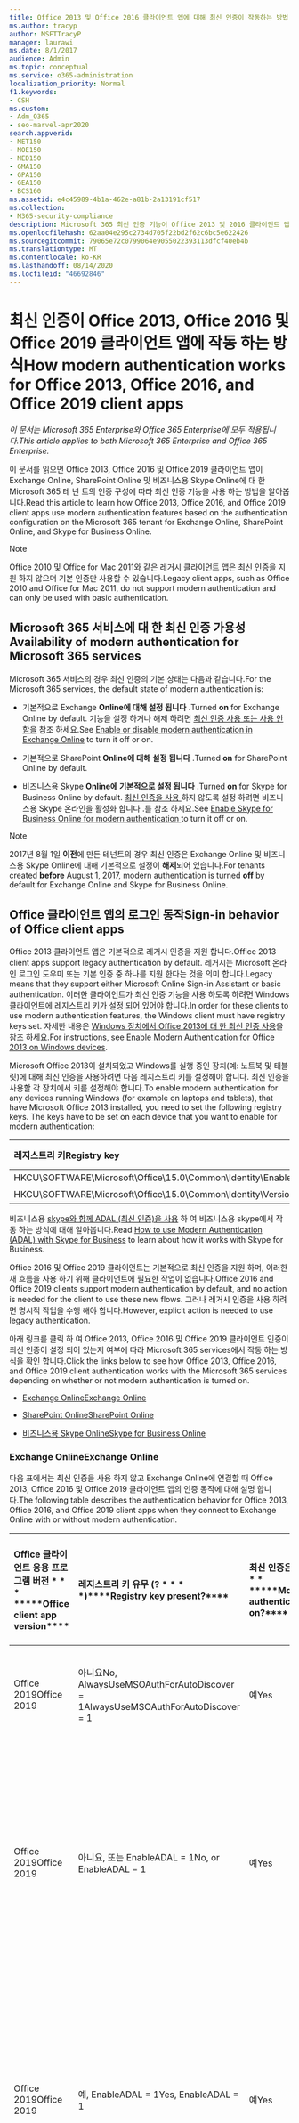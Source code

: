 ```yaml
---
title: Office 2013 및 Office 2016 클라이언트 앱에 대해 최신 인증이 작동하는 방법
ms.author: tracyp
author: MSFTTracyP
manager: laurawi
ms.date: 8/1/2017
audience: Admin
ms.topic: conceptual
ms.service: o365-administration
localization_priority: Normal
f1.keywords:
- CSH
ms.custom:
- Adm_O365
- seo-marvel-apr2020
search.appverid:
- MET150
- MOE150
- MED150
- GMA150
- GPA150
- GEA150
- BCS160
ms.assetid: e4c45989-4b1a-462e-a81b-2a13191cf517
ms.collection:
- M365-security-compliance
description: Microsoft 365 최신 인증 기능이 Office 2013 및 2016 클라이언트 앱에 대해 다르게 작동 하는 방식을 알아봅니다.
ms.openlocfilehash: 62aa04e295c2734d705f22bd2f62c6bc5e622426
ms.sourcegitcommit: 79065e72c0799064e9055022393113dfcf40eb4b
ms.translationtype: MT
ms.contentlocale: ko-KR
ms.lasthandoff: 08/14/2020
ms.locfileid: "46692846"
---
```

# <a name="how-modern-authentication-works-for-office-2013-office-2016-and-office-2019-client-apps"></a><span data-ttu-id="fadfd-103">최신 인증이 Office 2013, Office 2016 및 Office 2019 클라이언트 앱에 작동 하는 방식</span><span class="sxs-lookup"><span data-stu-id="fadfd-103">How modern authentication works for Office 2013, Office 2016, and Office 2019 client apps</span></span>

<span data-ttu-id="fadfd-104">*이 문서는 Microsoft 365 Enterprise와 Office 365 Enterprise에 모두 적용됩니다.*</span><span class="sxs-lookup"><span data-stu-id="fadfd-104">*This article applies to both Microsoft 365 Enterprise and Office 365 Enterprise.*</span></span>

<span data-ttu-id="fadfd-105">이 문서를 읽으면 Office 2013, Office 2016 및 Office 2019 클라이언트 앱이 Exchange Online, SharePoint Online 및 비즈니스용 Skype Online에 대 한 Microsoft 365 테 넌 트의 인증 구성에 따라 최신 인증 기능을 사용 하는 방법을 알아봅니다.</span><span class="sxs-lookup"><span data-stu-id="fadfd-105">Read this article to learn how Office 2013, Office 2016, and Office 2019 client apps use modern authentication features based on the authentication configuration on the Microsoft 365 tenant for Exchange Online, SharePoint Online, and Skype for Business Online.</span></span>

> [!NOTE]
> <span data-ttu-id="fadfd-106">Office 2010 및 Office for Mac 2011와 같은 레거시 클라이언트 앱은 최신 인증을 지원 하지 않으며 기본 인증만 사용할 수 있습니다.</span><span class="sxs-lookup"><span data-stu-id="fadfd-106">Legacy client apps, such as Office 2010 and Office for Mac 2011, do not support modern authentication and can only be used with basic authentication.</span></span>

## <a name="availability-of-modern-authentication-for-microsoft-365-services"></a><span data-ttu-id="fadfd-107">Microsoft 365 서비스에 대 한 최신 인증 가용성</span><span class="sxs-lookup"><span data-stu-id="fadfd-107">Availability of modern authentication for Microsoft 365 services</span></span>

<span data-ttu-id="fadfd-108">Microsoft 365 서비스의 경우 최신 인증의 기본 상태는 다음과 같습니다.</span><span class="sxs-lookup"><span data-stu-id="fadfd-108">For the Microsoft 365 services, the default state of modern authentication is:</span></span>
  
- <span data-ttu-id="fadfd-109">기본적으로 Exchange **Online에 대해 설정 됩니다** .</span><span class="sxs-lookup"><span data-stu-id="fadfd-109">Turned **on** for Exchange Online by default.</span></span> <span data-ttu-id="fadfd-110">기능을 설정 하거나 해제 하려면 [최신 인증 사용 또는 사용 안 함을](https://support.office.com/article/58018196-f918-49cd-8238-56f57f38d662) 참조 하세요.</span><span class="sxs-lookup"><span data-stu-id="fadfd-110">See [Enable or disable modern authentication in Exchange Online](https://support.office.com/article/58018196-f918-49cd-8238-56f57f38d662) to turn it off or on.</span></span> 
    
- <span data-ttu-id="fadfd-111">기본적으로 SharePoint **Online에 대해 설정 됩니다** .</span><span class="sxs-lookup"><span data-stu-id="fadfd-111">Turned **on** for SharePoint Online by default.</span></span> 
    
- <span data-ttu-id="fadfd-112">비즈니스용 Skype **Online에 기본적으로 설정 됩니다** .</span><span class="sxs-lookup"><span data-stu-id="fadfd-112">Turned **on** for Skype for Business Online by default.</span></span> <span data-ttu-id="fadfd-113">[최신 인증을 사용 ](https://social.technet.microsoft.com/wiki/contents/articles/34339.skype-for-business-online-enable-your-tenant-for-modern-authentication.aspx)하지 않도록 설정 하려면 비즈니스용 Skype 온라인을 활성화 합니다 .를 참조 하세요.</span><span class="sxs-lookup"><span data-stu-id="fadfd-113">See [Enable Skype for Business Online for modern authentication ](https://social.technet.microsoft.com/wiki/contents/articles/34339.skype-for-business-online-enable-your-tenant-for-modern-authentication.aspx)to turn it off or on.</span></span>

> [!NOTE]
> <span data-ttu-id="fadfd-114">2017년 8월 1일 **이전**에 만든 테넌트의 경우 최신 인증은 Exchange Online 및 비즈니스용 Skype Online에 대해 기본적으로 설정이 **해제**되어 있습니다.</span><span class="sxs-lookup"><span data-stu-id="fadfd-114">For tenants created **before** August 1, 2017, modern authentication is turned **off** by default for Exchange Online and Skype for Business Online.</span></span>
    
## <a name="sign-in-behavior-of-office-client-apps"></a><span data-ttu-id="fadfd-115">Office 클라이언트 앱의 로그인 동작</span><span class="sxs-lookup"><span data-stu-id="fadfd-115">Sign-in behavior of Office client apps</span></span>

<span data-ttu-id="fadfd-116">Office 2013 클라이언트 앱은 기본적으로 레거시 인증을 지원 합니다.</span><span class="sxs-lookup"><span data-stu-id="fadfd-116">Office 2013 client apps support legacy authentication by default.</span></span> <span data-ttu-id="fadfd-117">레거시는 Microsoft 온라인 로그인 도우미 또는 기본 인증 중 하나를 지원 한다는 것을 의미 합니다.</span><span class="sxs-lookup"><span data-stu-id="fadfd-117">Legacy means that they support either Microsoft Online Sign-in Assistant or basic authentication.</span></span> <span data-ttu-id="fadfd-118">이러한 클라이언트가 최신 인증 기능을 사용 하도록 하려면 Windows 클라이언트에 레지스트리 키가 설정 되어 있어야 합니다.</span><span class="sxs-lookup"><span data-stu-id="fadfd-118">In order for these clients to use modern authentication features, the Windows client must have registry keys set.</span></span> <span data-ttu-id="fadfd-119">자세한 내용은 [Windows 장치에서 Office 2013에 대 한 최신 인증 사용](https://support.office.com/article/7dc1c01a-090f-4971-9677-f1b192d6c910)을 참조 하세요.</span><span class="sxs-lookup"><span data-stu-id="fadfd-119">For instructions, see [Enable Modern Authentication for Office 2013 on Windows devices](https://support.office.com/article/7dc1c01a-090f-4971-9677-f1b192d6c910).</span></span>

<span data-ttu-id="fadfd-p104">Microsoft Office 2013이 설치되었고 Windows를 실행 중인 장치(예: 노트북 및 태블릿)에 대해 최신 인증을 사용하려면 다음 레지스트리 키를 설정해야 합니다. 최신 인증을 사용할 각 장치에서 키를 설정해야 합니다.</span><span class="sxs-lookup"><span data-stu-id="fadfd-p104">To enable modern authentication for any devices running Windows (for example on laptops and tablets), that have Microsoft Office 2013 installed, you need to set the following registry keys. The keys have to be set on each device that you want to enable for modern authentication:</span></span>
  
|<span data-ttu-id="fadfd-122">**레지스트리 키**</span><span class="sxs-lookup"><span data-stu-id="fadfd-122">**Registry key**</span></span>|<span data-ttu-id="fadfd-123">**유형**</span><span class="sxs-lookup"><span data-stu-id="fadfd-123">**Type**</span></span>|<span data-ttu-id="fadfd-124">**값**</span><span class="sxs-lookup"><span data-stu-id="fadfd-124">**Value**</span></span> |
|:-------|:------:|--------:|
|<span data-ttu-id="fadfd-125">HKCU\SOFTWARE\Microsoft\Office\15.0\Common\Identity\EnableADAL</span><span class="sxs-lookup"><span data-stu-id="fadfd-125">HKCU\SOFTWARE\Microsoft\Office\15.0\Common\Identity\EnableADAL</span></span>  |<span data-ttu-id="fadfd-126">REG_DWORD</span><span class="sxs-lookup"><span data-stu-id="fadfd-126">REG_DWORD</span></span>  |<span data-ttu-id="fadfd-127">개</span><span class="sxs-lookup"><span data-stu-id="fadfd-127">1</span></span>  |
|<span data-ttu-id="fadfd-128">HKCU\SOFTWARE\Microsoft\Office\15.0\Common\Identity\Version</span><span class="sxs-lookup"><span data-stu-id="fadfd-128">HKCU\SOFTWARE\Microsoft\Office\15.0\Common\Identity\Version</span></span> |<span data-ttu-id="fadfd-129">REG_DWORD</span><span class="sxs-lookup"><span data-stu-id="fadfd-129">REG_DWORD</span></span> |<span data-ttu-id="fadfd-130">개</span><span class="sxs-lookup"><span data-stu-id="fadfd-130">1</span></span> |
  
<span data-ttu-id="fadfd-131">비즈니스용 [skype와 함께 ADAL (최신 인증)을 사용](https://go.microsoft.com/fwlink/p/?LinkId=785431) 하 여 비즈니스용 skype에서 작동 하는 방식에 대해 알아봅니다.</span><span class="sxs-lookup"><span data-stu-id="fadfd-131">Read [How to use Modern Authentication (ADAL) with Skype for Business](https://go.microsoft.com/fwlink/p/?LinkId=785431) to learn about how it works with Skype for Business.</span></span> 
  
<span data-ttu-id="fadfd-132">Office 2016 및 Office 2019 클라이언트는 기본적으로 최신 인증을 지원 하며, 이러한 새 흐름을 사용 하기 위해 클라이언트에 필요한 작업이 없습니다.</span><span class="sxs-lookup"><span data-stu-id="fadfd-132">Office 2016 and Office 2019 clients support modern authentication by default, and no action is needed for the client to use these new flows.</span></span> <span data-ttu-id="fadfd-133">그러나 레거시 인증을 사용 하려면 명시적 작업을 수행 해야 합니다.</span><span class="sxs-lookup"><span data-stu-id="fadfd-133">However, explicit action is needed to use legacy authentication.</span></span>
  
<span data-ttu-id="fadfd-134">아래 링크를 클릭 하 여 Office 2013, Office 2016 및 Office 2019 클라이언트 인증이 최신 인증이 설정 되어 있는지 여부에 따라 Microsoft 365 services에서 작동 하는 방식을 확인 합니다.</span><span class="sxs-lookup"><span data-stu-id="fadfd-134">Click the links below to see how Office 2013, Office 2016, and Office 2019 client authentication works with the Microsoft 365 services depending on whether or not modern authentication is turned on.</span></span>
  
- [<span data-ttu-id="fadfd-135">Exchange Online</span><span class="sxs-lookup"><span data-stu-id="fadfd-135">Exchange Online</span></span>](modern-auth-for-office-2013-and-2016.md#BK_EchangeOnline)
    
- [<span data-ttu-id="fadfd-136">SharePoint Online</span><span class="sxs-lookup"><span data-stu-id="fadfd-136">SharePoint Online</span></span>](modern-auth-for-office-2013-and-2016.md#BK_SharePointOnline)
    
- [<span data-ttu-id="fadfd-137">비즈니스용 Skype Online</span><span class="sxs-lookup"><span data-stu-id="fadfd-137">Skype for Business Online</span></span>](modern-auth-for-office-2013-and-2016.md#BK_SFBO)
    
<span data-ttu-id="fadfd-138"><a name="BK_EchangeOnline"> </a></span><span class="sxs-lookup"><span data-stu-id="fadfd-138"><a name="BK_EchangeOnline"> </a></span></span>
### <a name="exchange-online"></a><span data-ttu-id="fadfd-139">Exchange Online</span><span class="sxs-lookup"><span data-stu-id="fadfd-139">Exchange Online</span></span>

<span data-ttu-id="fadfd-140">다음 표에서는 최신 인증을 사용 하지 않고 Exchange Online에 연결할 때 Office 2013, Office 2016 및 Office 2019 클라이언트 앱의 인증 동작에 대해 설명 합니다.</span><span class="sxs-lookup"><span data-stu-id="fadfd-140">The following table describes the authentication behavior for Office 2013, Office 2016, and Office 2019 client apps when they connect to Exchange Online with or without modern authentication.</span></span>
  
|<span data-ttu-id="fadfd-141">Office 클라이언트 응용 프로그램 버전 \* \* \* \*</span><span class="sxs-lookup"><span data-stu-id="fadfd-141">\*\*\*\*Office client app version\*\*\*\*</span></span>|<span data-ttu-id="fadfd-142">레지스트리 키 유무 (? \* \* \* \*)</span><span class="sxs-lookup"><span data-stu-id="fadfd-142">\*\*\*\*Registry key present?\*\*\*\*</span></span>|<span data-ttu-id="fadfd-143">최신 인증은? \* \* \* \*</span><span class="sxs-lookup"><span data-stu-id="fadfd-143">\*\*\*\*Modern authentication on?\*\*\*\*</span></span>|<span data-ttu-id="fadfd-144">테 넌 트에 대 한 최신 인증이 설정 된 인증 동작 (기본값) \* \* \* \*</span><span class="sxs-lookup"><span data-stu-id="fadfd-144">\*\*\*\*Authentication behavior with modern authentication turned on for the tenant (default)\*\*\*\*</span></span>|<span data-ttu-id="fadfd-145">테 넌 트에 대 한 최신 인증을 끈 인증 동작 \* \* \* \*</span><span class="sxs-lookup"><span data-stu-id="fadfd-145">\*\*\*\*Authentication behavior with modern authentication turned off for the tenant\*\*\*\*</span></span>|
|:-----|:-----|:-----|:-----|:-----|
|<span data-ttu-id="fadfd-146">Office 2019</span><span class="sxs-lookup"><span data-stu-id="fadfd-146">Office 2019</span></span>  <br/> |<span data-ttu-id="fadfd-147">아니요</span><span class="sxs-lookup"><span data-stu-id="fadfd-147">No,</span></span> <br> <span data-ttu-id="fadfd-148">AlwaysUseMSOAuthForAutoDiscover = 1</span><span class="sxs-lookup"><span data-stu-id="fadfd-148">AlwaysUseMSOAuthForAutoDiscover = 1</span></span> <br/> |<span data-ttu-id="fadfd-149">예</span><span class="sxs-lookup"><span data-stu-id="fadfd-149">Yes</span></span>  <br/> |<span data-ttu-id="fadfd-150">Outlook 2013, 2016 또는 2019에 최신 인증을 적용 합니다.</span><span class="sxs-lookup"><span data-stu-id="fadfd-150">Forces modern authentication on Outlook 2013, 2016, or 2019.</span></span> <br/> [<span data-ttu-id="fadfd-151">추가 정보</span><span class="sxs-lookup"><span data-stu-id="fadfd-151">More info</span></span>](https://support.microsoft.com/help/3126599/outlook-prompts-for-password-when-modern-authentication-is-enabled)|<span data-ttu-id="fadfd-152">Outlook 클라이언트 내에서 최신 인증을 적용 합니다.</span><span class="sxs-lookup"><span data-stu-id="fadfd-152">Forces modern authentication within the Outlook client.</span></span><br/> |
|<span data-ttu-id="fadfd-153">Office 2019</span><span class="sxs-lookup"><span data-stu-id="fadfd-153">Office 2019</span></span>  <br/> |<span data-ttu-id="fadfd-154">아니요, 또는 EnableADAL = 1</span><span class="sxs-lookup"><span data-stu-id="fadfd-154">No, or EnableADAL = 1</span></span>  <br/> |<span data-ttu-id="fadfd-155">예</span><span class="sxs-lookup"><span data-stu-id="fadfd-155">Yes</span></span>  <br/> |<span data-ttu-id="fadfd-156">가장 먼저 인증을 시도 합니다.</span><span class="sxs-lookup"><span data-stu-id="fadfd-156">Modern authentication is attempted first.</span></span> <span data-ttu-id="fadfd-157">서버가 최신 인증 연결을 거부 하면 기본 인증이 사용 됩니다.</span><span class="sxs-lookup"><span data-stu-id="fadfd-157">If the server refuses a modern authentication connection, then basic authentication is used.</span></span> <span data-ttu-id="fadfd-158">테 넌 트가 사용 하도록 설정 되지 않은 경우 서버는 최신 인증을 거부 합니다.</span><span class="sxs-lookup"><span data-stu-id="fadfd-158">Server refuses modern authentication when the tenant is not enabled.</span></span>  <br/> |<span data-ttu-id="fadfd-159">가장 먼저 인증을 시도 합니다.</span><span class="sxs-lookup"><span data-stu-id="fadfd-159">Modern authentication is attempted first.</span></span> <span data-ttu-id="fadfd-160">서버가 최신 인증 연결을 거부 하면 기본 인증이 사용 됩니다.</span><span class="sxs-lookup"><span data-stu-id="fadfd-160">If the server refuses a modern authentication connection, then basic authentication is used.</span></span> <span data-ttu-id="fadfd-161">테 넌 트가 사용 하도록 설정 되지 않은 경우 서버는 최신 인증을 거부 합니다.</span><span class="sxs-lookup"><span data-stu-id="fadfd-161">Server refuses modern authentication when the tenant is not enabled.</span></span>  <br/> |
|<span data-ttu-id="fadfd-162">Office 2019</span><span class="sxs-lookup"><span data-stu-id="fadfd-162">Office 2019</span></span>  <br/> |<span data-ttu-id="fadfd-163">예, EnableADAL = 1</span><span class="sxs-lookup"><span data-stu-id="fadfd-163">Yes, EnableADAL = 1</span></span>  <br/> |<span data-ttu-id="fadfd-164">예</span><span class="sxs-lookup"><span data-stu-id="fadfd-164">Yes</span></span>  <br/> |<span data-ttu-id="fadfd-165">가장 먼저 인증을 시도 합니다.</span><span class="sxs-lookup"><span data-stu-id="fadfd-165">Modern authentication is attempted first.</span></span> <span data-ttu-id="fadfd-166">서버가 최신 인증 연결을 거부 하면 기본 인증이 사용 됩니다.</span><span class="sxs-lookup"><span data-stu-id="fadfd-166">If the server refuses a modern authentication connection, then basic authentication is used.</span></span> <span data-ttu-id="fadfd-167">테 넌 트가 사용 하도록 설정 되지 않은 경우 서버는 최신 인증을 거부 합니다.</span><span class="sxs-lookup"><span data-stu-id="fadfd-167">Server refuses modern authentication when the tenant is not enabled.</span></span>  <br/> |<span data-ttu-id="fadfd-168">가장 먼저 인증을 시도 합니다.</span><span class="sxs-lookup"><span data-stu-id="fadfd-168">Modern authentication is attempted first.</span></span> <span data-ttu-id="fadfd-169">서버가 최신 인증 연결을 거부 하면 기본 인증이 사용 됩니다.</span><span class="sxs-lookup"><span data-stu-id="fadfd-169">If the server refuses a modern authentication connection, then basic authentication is used.</span></span> <span data-ttu-id="fadfd-170">테 넌 트가 사용 하도록 설정 되지 않은 경우 서버는 최신 인증을 거부 합니다.</span><span class="sxs-lookup"><span data-stu-id="fadfd-170">Server refuses modern authentication when the tenant is not enabled.</span></span>  <br/> |
|<span data-ttu-id="fadfd-171">Office 2019</span><span class="sxs-lookup"><span data-stu-id="fadfd-171">Office 2019</span></span>  <br/> |<span data-ttu-id="fadfd-172">예, EnableADAL = 0</span><span class="sxs-lookup"><span data-stu-id="fadfd-172">Yes, EnableADAL=0</span></span>  <br/> |<span data-ttu-id="fadfd-173">아니요</span><span class="sxs-lookup"><span data-stu-id="fadfd-173">No</span></span>  <br/> |<span data-ttu-id="fadfd-174">기본 인증</span><span class="sxs-lookup"><span data-stu-id="fadfd-174">Basic authentication</span></span>  <br/> |<span data-ttu-id="fadfd-175">기본 인증</span><span class="sxs-lookup"><span data-stu-id="fadfd-175">Basic authentication</span></span>  <br/> |
|<span data-ttu-id="fadfd-176">Office 2016</span><span class="sxs-lookup"><span data-stu-id="fadfd-176">Office 2016</span></span>  <br/> |<span data-ttu-id="fadfd-177">아니요</span><span class="sxs-lookup"><span data-stu-id="fadfd-177">No,</span></span> <br> <span data-ttu-id="fadfd-178">AlwaysUseMSOAuthForAutoDiscover = 1</span><span class="sxs-lookup"><span data-stu-id="fadfd-178">AlwaysUseMSOAuthForAutoDiscover = 1</span></span> <br/> |<span data-ttu-id="fadfd-179">예</span><span class="sxs-lookup"><span data-stu-id="fadfd-179">Yes</span></span>  <br/> |<span data-ttu-id="fadfd-180">2013, 2016 또는 2019에 최신 인증을 적용 합니다.</span><span class="sxs-lookup"><span data-stu-id="fadfd-180">Forces modern authentication on 2013, 2016, or 2019.</span></span> <br/> [<span data-ttu-id="fadfd-181">추가 정보</span><span class="sxs-lookup"><span data-stu-id="fadfd-181">More info</span></span>](https://support.microsoft.com/help/3126599/outlook-prompts-for-password-when-modern-authentication-is-enabled)|<span data-ttu-id="fadfd-182">Outlook 클라이언트 내에서 최신 인증을 적용 합니다.</span><span class="sxs-lookup"><span data-stu-id="fadfd-182">Forces modern authentication within the Outlook client.</span></span><br/> |
|<span data-ttu-id="fadfd-183">Office 2016</span><span class="sxs-lookup"><span data-stu-id="fadfd-183">Office 2016</span></span>  <br/> |<span data-ttu-id="fadfd-184">아니요, 또는 EnableADAL = 1</span><span class="sxs-lookup"><span data-stu-id="fadfd-184">No, or EnableADAL = 1</span></span>  <br/> |<span data-ttu-id="fadfd-185">예</span><span class="sxs-lookup"><span data-stu-id="fadfd-185">Yes</span></span>  <br/> |<span data-ttu-id="fadfd-186">가장 먼저 인증을 시도 합니다.</span><span class="sxs-lookup"><span data-stu-id="fadfd-186">Modern authentication is attempted first.</span></span> <span data-ttu-id="fadfd-187">서버가 최신 인증 연결을 거부 하면 기본 인증이 사용 됩니다.</span><span class="sxs-lookup"><span data-stu-id="fadfd-187">If the server refuses a modern authentication connection, then basic authentication is used.</span></span> <span data-ttu-id="fadfd-188">테 넌 트가 사용 하도록 설정 되지 않은 경우 서버는 최신 인증을 거부 합니다.</span><span class="sxs-lookup"><span data-stu-id="fadfd-188">Server refuses modern authentication when the tenant is not enabled.</span></span>  <br/> |<span data-ttu-id="fadfd-189">가장 먼저 인증을 시도 합니다.</span><span class="sxs-lookup"><span data-stu-id="fadfd-189">Modern authentication is attempted first.</span></span> <span data-ttu-id="fadfd-190">서버가 최신 인증 연결을 거부 하면 기본 인증이 사용 됩니다.</span><span class="sxs-lookup"><span data-stu-id="fadfd-190">If the server refuses a modern authentication connection, then basic authentication is used.</span></span> <span data-ttu-id="fadfd-191">테 넌 트가 사용 하도록 설정 되지 않은 경우 서버는 최신 인증을 거부 합니다.</span><span class="sxs-lookup"><span data-stu-id="fadfd-191">Server refuses modern authentication when the tenant is not enabled.</span></span>  <br/> |
|<span data-ttu-id="fadfd-192">Office 2016</span><span class="sxs-lookup"><span data-stu-id="fadfd-192">Office 2016</span></span>  <br/> |<span data-ttu-id="fadfd-193">예, EnableADAL = 1</span><span class="sxs-lookup"><span data-stu-id="fadfd-193">Yes, EnableADAL = 1</span></span>  <br/> |<span data-ttu-id="fadfd-194">예</span><span class="sxs-lookup"><span data-stu-id="fadfd-194">Yes</span></span>  <br/> |<span data-ttu-id="fadfd-195">가장 먼저 인증을 시도 합니다.</span><span class="sxs-lookup"><span data-stu-id="fadfd-195">Modern authentication is attempted first.</span></span> <span data-ttu-id="fadfd-196">서버가 최신 인증 연결을 거부 하면 기본 인증이 사용 됩니다.</span><span class="sxs-lookup"><span data-stu-id="fadfd-196">If the server refuses a modern authentication connection, then basic authentication is used.</span></span> <span data-ttu-id="fadfd-197">테 넌 트가 사용 하도록 설정 되지 않은 경우 서버는 최신 인증을 거부 합니다.</span><span class="sxs-lookup"><span data-stu-id="fadfd-197">Server refuses modern authentication when the tenant is not enabled.</span></span>  <br/> |<span data-ttu-id="fadfd-198">가장 먼저 인증을 시도 합니다.</span><span class="sxs-lookup"><span data-stu-id="fadfd-198">Modern authentication is attempted first.</span></span> <span data-ttu-id="fadfd-199">서버가 최신 인증 연결을 거부 하면 기본 인증이 사용 됩니다.</span><span class="sxs-lookup"><span data-stu-id="fadfd-199">If the server refuses a modern authentication connection, then basic authentication is used.</span></span> <span data-ttu-id="fadfd-200">테 넌 트가 사용 하도록 설정 되지 않은 경우 서버는 최신 인증을 거부 합니다.</span><span class="sxs-lookup"><span data-stu-id="fadfd-200">Server refuses modern authentication when the tenant is not enabled.</span></span>  <br/> |
|<span data-ttu-id="fadfd-201">Office 2016</span><span class="sxs-lookup"><span data-stu-id="fadfd-201">Office 2016</span></span>  <br/> |<span data-ttu-id="fadfd-202">예, EnableADAL = 0</span><span class="sxs-lookup"><span data-stu-id="fadfd-202">Yes, EnableADAL=0</span></span>  <br/> |<span data-ttu-id="fadfd-203">아니요</span><span class="sxs-lookup"><span data-stu-id="fadfd-203">No</span></span>  <br/> |<span data-ttu-id="fadfd-204">기본 인증</span><span class="sxs-lookup"><span data-stu-id="fadfd-204">Basic authentication</span></span>  <br/> |<span data-ttu-id="fadfd-205">기본 인증</span><span class="sxs-lookup"><span data-stu-id="fadfd-205">Basic authentication</span></span>  <br/> |
|<span data-ttu-id="fadfd-206">Office 2013</span><span class="sxs-lookup"><span data-stu-id="fadfd-206">Office 2013</span></span>  <br/> |<span data-ttu-id="fadfd-207">아니요</span><span class="sxs-lookup"><span data-stu-id="fadfd-207">No</span></span>  <br/> |<span data-ttu-id="fadfd-208">아니요</span><span class="sxs-lookup"><span data-stu-id="fadfd-208">No</span></span>  <br/> |<span data-ttu-id="fadfd-209">기본 인증</span><span class="sxs-lookup"><span data-stu-id="fadfd-209">Basic authentication</span></span>  <br/> |<span data-ttu-id="fadfd-210">기본 인증</span><span class="sxs-lookup"><span data-stu-id="fadfd-210">Basic authentication</span></span>  <br/> |
|<span data-ttu-id="fadfd-211">Office 2013</span><span class="sxs-lookup"><span data-stu-id="fadfd-211">Office 2013</span></span>  <br/> |<span data-ttu-id="fadfd-212">예, EnableADAL = 1</span><span class="sxs-lookup"><span data-stu-id="fadfd-212">Yes, EnableADAL = 1</span></span>  <br/> |<span data-ttu-id="fadfd-213">예</span><span class="sxs-lookup"><span data-stu-id="fadfd-213">Yes</span></span>  <br/> |<span data-ttu-id="fadfd-214">가장 먼저 인증을 시도 합니다.</span><span class="sxs-lookup"><span data-stu-id="fadfd-214">Modern authentication is attempted first.</span></span> <span data-ttu-id="fadfd-215">서버가 최신 인증 연결을 거부 하면 기본 인증이 사용 됩니다.</span><span class="sxs-lookup"><span data-stu-id="fadfd-215">If the server refuses a modern authentication connection, then basic authentication is used.</span></span> <span data-ttu-id="fadfd-216">테 넌 트가 사용 하도록 설정 되지 않은 경우 서버는 최신 인증을 거부 합니다.</span><span class="sxs-lookup"><span data-stu-id="fadfd-216">Server refuses modern authentication when the tenant is not enabled.</span></span>  <br/> |<span data-ttu-id="fadfd-217">가장 먼저 인증을 시도 합니다.</span><span class="sxs-lookup"><span data-stu-id="fadfd-217">Modern authentication is attempted first.</span></span> <span data-ttu-id="fadfd-218">서버가 최신 인증 연결을 거부 하면 기본 인증이 사용 됩니다.</span><span class="sxs-lookup"><span data-stu-id="fadfd-218">If the server refuses a modern authentication connection, then basic authentication is used.</span></span> <span data-ttu-id="fadfd-219">테 넌 트가 사용 하도록 설정 되지 않은 경우 서버는 최신 인증을 거부 합니다.</span><span class="sxs-lookup"><span data-stu-id="fadfd-219">Server refuses modern authentication when the tenant is not enabled.</span></span>  <br/> |
   
<span data-ttu-id="fadfd-220"><a name="BK_SharePointOnline"> </a></span><span class="sxs-lookup"><span data-stu-id="fadfd-220"><a name="BK_SharePointOnline"> </a></span></span>
### <a name="sharepoint-online"></a><span data-ttu-id="fadfd-221">SharePoint Online</span><span class="sxs-lookup"><span data-stu-id="fadfd-221">SharePoint Online</span></span>

<span data-ttu-id="fadfd-222">다음 표에는 최신 인증을 사용 하 여 SharePoint Online에 연결 하는 경우 Office 2013, Office 2016 및 Office 2019 클라이언트 앱의 인증 동작이 나와 있습니다.</span><span class="sxs-lookup"><span data-stu-id="fadfd-222">The following table describes the authentication behavior for Office 2013, Office 2016, and Office 2019 client apps when they connect to SharePoint Online with or without modern authentication.</span></span>
  
|<span data-ttu-id="fadfd-223">Office 클라이언트 응용 프로그램 버전 \* \* \* \*</span><span class="sxs-lookup"><span data-stu-id="fadfd-223">\*\*\*\*Office client app version\*\*\*\*</span></span>|<span data-ttu-id="fadfd-224">레지스트리 키 유무 (? \* \* \* \*)</span><span class="sxs-lookup"><span data-stu-id="fadfd-224">\*\*\*\*Registry key present?\*\*\*\*</span></span>|<span data-ttu-id="fadfd-225">최신 인증은? \* \* \* \*</span><span class="sxs-lookup"><span data-stu-id="fadfd-225">\*\*\*\*Modern authentication on?\*\*\*\*</span></span>|<span data-ttu-id="fadfd-226">테 넌 트에 대 한 최신 인증이 설정 된 인증 동작 (기본값) \* \* \* \*</span><span class="sxs-lookup"><span data-stu-id="fadfd-226">\*\*\*\*Authentication behavior with modern authentication turned on for the tenant (default)\*\*\*\*</span></span>|<span data-ttu-id="fadfd-227">테 넌 트에 대 한 최신 인증을 끈 인증 동작 \* \* \* \*</span><span class="sxs-lookup"><span data-stu-id="fadfd-227">\*\*\*\*Authentication behavior with modern authentication turned off for the tenant\*\*\*\*</span></span>|
|:-----|:-----|:-----|:-----|:-----|
|<span data-ttu-id="fadfd-228">Office 2019</span><span class="sxs-lookup"><span data-stu-id="fadfd-228">Office 2019</span></span>  <br/> |<span data-ttu-id="fadfd-229">아니요, 또는 EnableADAL = 1</span><span class="sxs-lookup"><span data-stu-id="fadfd-229">No, or EnableADAL = 1</span></span>  <br/> |<span data-ttu-id="fadfd-230">예</span><span class="sxs-lookup"><span data-stu-id="fadfd-230">Yes</span></span>  <br/> |<span data-ttu-id="fadfd-231">최신 인증만</span><span class="sxs-lookup"><span data-stu-id="fadfd-231">Modern authentication only.</span></span>  <br/> |<span data-ttu-id="fadfd-232">연결 하지 못했습니다.</span><span class="sxs-lookup"><span data-stu-id="fadfd-232">Failure to connect.</span></span>  <br/> |
|<span data-ttu-id="fadfd-233">Office 2019</span><span class="sxs-lookup"><span data-stu-id="fadfd-233">Office 2019</span></span>  <br/> |<span data-ttu-id="fadfd-234">예, EnableADAL = 1</span><span class="sxs-lookup"><span data-stu-id="fadfd-234">Yes, EnableADAL = 1</span></span>  <br/> |<span data-ttu-id="fadfd-235">예</span><span class="sxs-lookup"><span data-stu-id="fadfd-235">Yes</span></span>  <br/> |<span data-ttu-id="fadfd-236">최신 인증만</span><span class="sxs-lookup"><span data-stu-id="fadfd-236">Modern authentication only.</span></span>  <br/> |<span data-ttu-id="fadfd-237">연결 하지 못했습니다.</span><span class="sxs-lookup"><span data-stu-id="fadfd-237">Failure to connect.</span></span>  <br/> |
|<span data-ttu-id="fadfd-238">Office 2019</span><span class="sxs-lookup"><span data-stu-id="fadfd-238">Office 2019</span></span>  <br/> |<span data-ttu-id="fadfd-239">예, EnableADAL = 0</span><span class="sxs-lookup"><span data-stu-id="fadfd-239">Yes, EnableADAL = 0</span></span>  <br/> |<span data-ttu-id="fadfd-240">아니요</span><span class="sxs-lookup"><span data-stu-id="fadfd-240">No</span></span>  <br/> |<span data-ttu-id="fadfd-241">Microsoft Online 로그인 도우미 전용입니다.</span><span class="sxs-lookup"><span data-stu-id="fadfd-241">Microsoft Online Sign-in Assistant only.</span></span>  <br/> |<span data-ttu-id="fadfd-242">Microsoft Online 로그인 도우미 전용입니다.</span><span class="sxs-lookup"><span data-stu-id="fadfd-242">Microsoft Online Sign-in Assistant only.</span></span>  <br/> |
|<span data-ttu-id="fadfd-243">Office 2016</span><span class="sxs-lookup"><span data-stu-id="fadfd-243">Office 2016</span></span>  <br/> |<span data-ttu-id="fadfd-244">아니요, 또는 EnableADAL = 1</span><span class="sxs-lookup"><span data-stu-id="fadfd-244">No, or EnableADAL = 1</span></span>  <br/> |<span data-ttu-id="fadfd-245">예</span><span class="sxs-lookup"><span data-stu-id="fadfd-245">Yes</span></span>  <br/> |<span data-ttu-id="fadfd-246">최신 인증만</span><span class="sxs-lookup"><span data-stu-id="fadfd-246">Modern authentication only.</span></span>  <br/> |<span data-ttu-id="fadfd-247">연결 하지 못했습니다.</span><span class="sxs-lookup"><span data-stu-id="fadfd-247">Failure to connect.</span></span>  <br/> |
|<span data-ttu-id="fadfd-248">Office 2016</span><span class="sxs-lookup"><span data-stu-id="fadfd-248">Office 2016</span></span>  <br/> |<span data-ttu-id="fadfd-249">예, EnableADAL = 1</span><span class="sxs-lookup"><span data-stu-id="fadfd-249">Yes, EnableADAL = 1</span></span>  <br/> |<span data-ttu-id="fadfd-250">예</span><span class="sxs-lookup"><span data-stu-id="fadfd-250">Yes</span></span>  <br/> |<span data-ttu-id="fadfd-251">최신 인증만</span><span class="sxs-lookup"><span data-stu-id="fadfd-251">Modern authentication only.</span></span>  <br/> |<span data-ttu-id="fadfd-252">연결 하지 못했습니다.</span><span class="sxs-lookup"><span data-stu-id="fadfd-252">Failure to connect.</span></span>  <br/> |
|<span data-ttu-id="fadfd-253">Office 2016</span><span class="sxs-lookup"><span data-stu-id="fadfd-253">Office 2016</span></span>  <br/> |<span data-ttu-id="fadfd-254">예, EnableADAL = 0</span><span class="sxs-lookup"><span data-stu-id="fadfd-254">Yes, EnableADAL = 0</span></span>  <br/> |<span data-ttu-id="fadfd-255">아니요</span><span class="sxs-lookup"><span data-stu-id="fadfd-255">No</span></span>  <br/> |<span data-ttu-id="fadfd-256">Microsoft Online 로그인 도우미 전용입니다.</span><span class="sxs-lookup"><span data-stu-id="fadfd-256">Microsoft Online Sign-in Assistant only.</span></span>  <br/> |<span data-ttu-id="fadfd-257">Microsoft Online 로그인 도우미 전용입니다.</span><span class="sxs-lookup"><span data-stu-id="fadfd-257">Microsoft Online Sign-in Assistant only.</span></span>  <br/> |
|<span data-ttu-id="fadfd-258">Office 2013</span><span class="sxs-lookup"><span data-stu-id="fadfd-258">Office 2013</span></span>  <br/> |<span data-ttu-id="fadfd-259">아니요</span><span class="sxs-lookup"><span data-stu-id="fadfd-259">No</span></span>  <br/> |<span data-ttu-id="fadfd-260">아니요</span><span class="sxs-lookup"><span data-stu-id="fadfd-260">No</span></span>  <br/> |<span data-ttu-id="fadfd-261">Microsoft Online 로그인 도우미 전용입니다.</span><span class="sxs-lookup"><span data-stu-id="fadfd-261">Microsoft Online Sign-in Assistant only.</span></span>  <br/> |<span data-ttu-id="fadfd-262">Microsoft Online 로그인 도우미 전용입니다.</span><span class="sxs-lookup"><span data-stu-id="fadfd-262">Microsoft Online Sign-in Assistant only.</span></span>  <br/> |
|<span data-ttu-id="fadfd-263">Office 2013</span><span class="sxs-lookup"><span data-stu-id="fadfd-263">Office 2013</span></span>  <br/> |<span data-ttu-id="fadfd-264">예, EnableADAL = 1</span><span class="sxs-lookup"><span data-stu-id="fadfd-264">Yes, EnableADAL = 1</span></span>  <br/> |<span data-ttu-id="fadfd-265">예</span><span class="sxs-lookup"><span data-stu-id="fadfd-265">Yes</span></span>  <br/> |<span data-ttu-id="fadfd-266">최신 인증만</span><span class="sxs-lookup"><span data-stu-id="fadfd-266">Modern authentication only.</span></span>  <br/> |<span data-ttu-id="fadfd-267">연결 하지 못했습니다.</span><span class="sxs-lookup"><span data-stu-id="fadfd-267">Failure to connect.</span></span>  <br/> |
   
### <a name="skype-for-business-online"></a><span data-ttu-id="fadfd-268">비즈니스용 Skype Online</span><span class="sxs-lookup"><span data-stu-id="fadfd-268">Skype for Business Online</span></span>
<span data-ttu-id="fadfd-269"><a name="BK_SFBO"> </a></span><span class="sxs-lookup"><span data-stu-id="fadfd-269"><a name="BK_SFBO"> </a></span></span>

<span data-ttu-id="fadfd-270">다음 표에서는 최신 인증을 사용 하지 않고 온라인으로 비즈니스용 Skype Online에 연결할 때 Office 2013, Office 2016 및 Office 2019 클라이언트 앱의 인증 동작에 대해 설명 합니다.</span><span class="sxs-lookup"><span data-stu-id="fadfd-270">The following table describes the authentication behavior for Office 2013, Office 2016, and Office 2019 client apps when they connect to Skype for Business Online with or without modern authentication.</span></span>
  
|<span data-ttu-id="fadfd-271">Office 클라이언트 응용 프로그램 버전 \* \* \* \*</span><span class="sxs-lookup"><span data-stu-id="fadfd-271">\*\*\*\*Office client app version\*\*\*\*</span></span>|<span data-ttu-id="fadfd-272">레지스트리 키 유무 (? \* \* \* \*)</span><span class="sxs-lookup"><span data-stu-id="fadfd-272">\*\*\*\*Registry key present?\*\*\*\*</span></span>|<span data-ttu-id="fadfd-273">최신 인증은? \* \* \* \*</span><span class="sxs-lookup"><span data-stu-id="fadfd-273">\*\*\*\*Modern authentication on?\*\*\*\*</span></span>|<span data-ttu-id="fadfd-274">테 넌 트에 대 한 최신 인증이 설정 된 인증 동작 \* \* \* \*</span><span class="sxs-lookup"><span data-stu-id="fadfd-274">\*\*\*\*Authentication behavior with modern authentication turned on for the tenant\*\*\*\*</span></span>|<span data-ttu-id="fadfd-275">테 넌 트에 대해 최신 인증을 끈 인증 동작 (기본값) \* \* \* \*</span><span class="sxs-lookup"><span data-stu-id="fadfd-275">\*\*\*\*Authentication behavior with modern authentication turned off for the tenant (default)\*\*\*\*</span></span>|
|:-----|:-----|:-----|:-----|:-----|
|<span data-ttu-id="fadfd-276">Office 2019</span><span class="sxs-lookup"><span data-stu-id="fadfd-276">Office 2019</span></span>  <br/> |<span data-ttu-id="fadfd-277">아니요, 또는 EnableADAL = 1</span><span class="sxs-lookup"><span data-stu-id="fadfd-277">No, or EnableADAL = 1</span></span>  <br/> |<span data-ttu-id="fadfd-278">예</span><span class="sxs-lookup"><span data-stu-id="fadfd-278">Yes</span></span>  <br/> |<span data-ttu-id="fadfd-279">가장 먼저 인증을 시도 합니다.</span><span class="sxs-lookup"><span data-stu-id="fadfd-279">Modern authentication is attempted first.</span></span> <span data-ttu-id="fadfd-280">서버에서 최신 인증 연결을 거부 하는 경우 Microsoft Online 로그인 도우미가 사용 됩니다.</span><span class="sxs-lookup"><span data-stu-id="fadfd-280">If the server refuses a modern authentication connection, then Microsoft Online Sign-in Assistant is used.</span></span> <span data-ttu-id="fadfd-281">비즈니스용 Skype Online 테 넌 트를 사용할 수 없는 경우 서버는 최신 인증을 거부 합니다.</span><span class="sxs-lookup"><span data-stu-id="fadfd-281">Server refuses modern authentication when Skype for Business Online tenants are not enabled.</span></span>  <br/> |<span data-ttu-id="fadfd-282">가장 먼저 인증을 시도 합니다.</span><span class="sxs-lookup"><span data-stu-id="fadfd-282">Modern authentication is attempted first.</span></span> <span data-ttu-id="fadfd-283">서버에서 최신 인증 연결을 거부 하는 경우 Microsoft Online 로그인 도우미가 사용 됩니다.</span><span class="sxs-lookup"><span data-stu-id="fadfd-283">If the server refuses a modern authentication connection, then Microsoft Online Sign-in Assistant is used.</span></span> <span data-ttu-id="fadfd-284">비즈니스용 Skype Online 테 넌 트를 사용할 수 없는 경우 서버는 최신 인증을 거부 합니다.</span><span class="sxs-lookup"><span data-stu-id="fadfd-284">Server refuses modern authentication when Skype for Business Online tenants are not enabled.</span></span>  <br/> |
|<span data-ttu-id="fadfd-285">Office 2019</span><span class="sxs-lookup"><span data-stu-id="fadfd-285">Office 2019</span></span>  <br/> |<span data-ttu-id="fadfd-286">예, EnableADAL = 1</span><span class="sxs-lookup"><span data-stu-id="fadfd-286">Yes, EnableADAL = 1</span></span>  <br/> |<span data-ttu-id="fadfd-287">예</span><span class="sxs-lookup"><span data-stu-id="fadfd-287">Yes</span></span>  <br/> |<span data-ttu-id="fadfd-288">가장 먼저 인증을 시도 합니다.</span><span class="sxs-lookup"><span data-stu-id="fadfd-288">Modern authentication is attempted first.</span></span> <span data-ttu-id="fadfd-289">서버에서 최신 인증 연결을 거부 하는 경우 Microsoft Online 로그인 도우미가 사용 됩니다.</span><span class="sxs-lookup"><span data-stu-id="fadfd-289">If the server refuses a modern authentication connection, then Microsoft Online Sign-in Assistant is used.</span></span> <span data-ttu-id="fadfd-290">비즈니스용 Skype Online 테 넌 트를 사용할 수 없는 경우 서버는 최신 인증을 거부 합니다.</span><span class="sxs-lookup"><span data-stu-id="fadfd-290">Server refuses modern authentication when Skype for Business Online tenants are not enabled.</span></span>  <br/> |<span data-ttu-id="fadfd-291">가장 먼저 인증을 시도 합니다.</span><span class="sxs-lookup"><span data-stu-id="fadfd-291">Modern authentication is attempted first.</span></span> <span data-ttu-id="fadfd-292">서버에서 최신 인증 연결을 거부 하는 경우 Microsoft Online 로그인 도우미가 사용 됩니다.</span><span class="sxs-lookup"><span data-stu-id="fadfd-292">If the server refuses a modern authentication connection, then Microsoft Online Sign-in Assistant is used.</span></span> <span data-ttu-id="fadfd-293">비즈니스용 Skype Online 테 넌 트를 사용할 수 없는 경우 서버는 최신 인증을 거부 합니다.</span><span class="sxs-lookup"><span data-stu-id="fadfd-293">Server refuses modern authentication when Skype for Business Online tenants are not enabled.</span></span>  <br/> |
|<span data-ttu-id="fadfd-294">Office 2019</span><span class="sxs-lookup"><span data-stu-id="fadfd-294">Office 2019</span></span>  <br/> |<span data-ttu-id="fadfd-295">예, EnableADAL = 0</span><span class="sxs-lookup"><span data-stu-id="fadfd-295">Yes, EnableADAL = 0</span></span>  <br/> |<span data-ttu-id="fadfd-296">아니요</span><span class="sxs-lookup"><span data-stu-id="fadfd-296">No</span></span>  <br/> |<span data-ttu-id="fadfd-297">Microsoft Online 로그인 도우미 전용입니다.</span><span class="sxs-lookup"><span data-stu-id="fadfd-297">Microsoft Online Sign-in Assistant only.</span></span>  <br/> |<span data-ttu-id="fadfd-298">Microsoft Online 로그인 도우미 전용입니다.</span><span class="sxs-lookup"><span data-stu-id="fadfd-298">Microsoft Online Sign-in Assistant only.</span></span>  <br/> |
|<span data-ttu-id="fadfd-299">Office 2016</span><span class="sxs-lookup"><span data-stu-id="fadfd-299">Office 2016</span></span>  <br/> |<span data-ttu-id="fadfd-300">아니요, 또는 EnableADAL = 1</span><span class="sxs-lookup"><span data-stu-id="fadfd-300">No, or EnableADAL = 1</span></span>  <br/> |<span data-ttu-id="fadfd-301">예</span><span class="sxs-lookup"><span data-stu-id="fadfd-301">Yes</span></span>  <br/> |<span data-ttu-id="fadfd-302">가장 먼저 인증을 시도 합니다.</span><span class="sxs-lookup"><span data-stu-id="fadfd-302">Modern authentication is attempted first.</span></span> <span data-ttu-id="fadfd-303">서버에서 최신 인증 연결을 거부 하는 경우 Microsoft Online 로그인 도우미가 사용 됩니다.</span><span class="sxs-lookup"><span data-stu-id="fadfd-303">If the server refuses a modern authentication connection, then Microsoft Online Sign-in Assistant is used.</span></span> <span data-ttu-id="fadfd-304">비즈니스용 Skype Online 테 넌 트를 사용할 수 없는 경우 서버는 최신 인증을 거부 합니다.</span><span class="sxs-lookup"><span data-stu-id="fadfd-304">Server refuses modern authentication when Skype for Business Online tenants are not enabled.</span></span>  <br/> |<span data-ttu-id="fadfd-305">가장 먼저 인증을 시도 합니다.</span><span class="sxs-lookup"><span data-stu-id="fadfd-305">Modern authentication is attempted first.</span></span> <span data-ttu-id="fadfd-306">서버에서 최신 인증 연결을 거부 하는 경우 Microsoft Online 로그인 도우미가 사용 됩니다.</span><span class="sxs-lookup"><span data-stu-id="fadfd-306">If the server refuses a modern authentication connection, then Microsoft Online Sign-in Assistant is used.</span></span> <span data-ttu-id="fadfd-307">비즈니스용 Skype Online 테 넌 트를 사용할 수 없는 경우 서버는 최신 인증을 거부 합니다.</span><span class="sxs-lookup"><span data-stu-id="fadfd-307">Server refuses modern authentication when Skype for Business Online tenants are not enabled.</span></span>  <br/> |
|<span data-ttu-id="fadfd-308">Office 2016</span><span class="sxs-lookup"><span data-stu-id="fadfd-308">Office 2016</span></span>  <br/> |<span data-ttu-id="fadfd-309">예, EnableADAL = 1</span><span class="sxs-lookup"><span data-stu-id="fadfd-309">Yes, EnableADAL = 1</span></span>  <br/> |<span data-ttu-id="fadfd-310">예</span><span class="sxs-lookup"><span data-stu-id="fadfd-310">Yes</span></span>  <br/> |<span data-ttu-id="fadfd-311">가장 먼저 인증을 시도 합니다.</span><span class="sxs-lookup"><span data-stu-id="fadfd-311">Modern authentication is attempted first.</span></span> <span data-ttu-id="fadfd-312">서버에서 최신 인증 연결을 거부 하는 경우 Microsoft Online 로그인 도우미가 사용 됩니다.</span><span class="sxs-lookup"><span data-stu-id="fadfd-312">If the server refuses a modern authentication connection, then Microsoft Online Sign-in Assistant is used.</span></span> <span data-ttu-id="fadfd-313">비즈니스용 Skype Online 테 넌 트를 사용할 수 없는 경우 서버는 최신 인증을 거부 합니다.</span><span class="sxs-lookup"><span data-stu-id="fadfd-313">Server refuses modern authentication when Skype for Business Online tenants are not enabled.</span></span>  <br/> |<span data-ttu-id="fadfd-314">가장 먼저 인증을 시도 합니다.</span><span class="sxs-lookup"><span data-stu-id="fadfd-314">Modern authentication is attempted first.</span></span> <span data-ttu-id="fadfd-315">서버에서 최신 인증 연결을 거부 하는 경우 Microsoft Online 로그인 도우미가 사용 됩니다.</span><span class="sxs-lookup"><span data-stu-id="fadfd-315">If the server refuses a modern authentication connection, then Microsoft Online Sign-in Assistant is used.</span></span> <span data-ttu-id="fadfd-316">비즈니스용 Skype Online 테 넌 트를 사용할 수 없는 경우 서버는 최신 인증을 거부 합니다.</span><span class="sxs-lookup"><span data-stu-id="fadfd-316">Server refuses modern authentication when Skype for Business Online tenants are not enabled.</span></span>  <br/> |
|<span data-ttu-id="fadfd-317">Office 2016</span><span class="sxs-lookup"><span data-stu-id="fadfd-317">Office 2016</span></span>  <br/> |<span data-ttu-id="fadfd-318">예, EnableADAL = 0</span><span class="sxs-lookup"><span data-stu-id="fadfd-318">Yes, EnableADAL = 0</span></span>  <br/> |<span data-ttu-id="fadfd-319">아니요</span><span class="sxs-lookup"><span data-stu-id="fadfd-319">No</span></span>  <br/> |<span data-ttu-id="fadfd-320">Microsoft Online 로그인 도우미 전용입니다.</span><span class="sxs-lookup"><span data-stu-id="fadfd-320">Microsoft Online Sign-in Assistant only.</span></span>  <br/> |<span data-ttu-id="fadfd-321">Microsoft Online 로그인 도우미 전용입니다.</span><span class="sxs-lookup"><span data-stu-id="fadfd-321">Microsoft Online Sign-in Assistant only.</span></span>  <br/> |
|<span data-ttu-id="fadfd-322">Office 2013</span><span class="sxs-lookup"><span data-stu-id="fadfd-322">Office 2013</span></span>  <br/> |<span data-ttu-id="fadfd-323">아니요</span><span class="sxs-lookup"><span data-stu-id="fadfd-323">No</span></span>  <br/> |<span data-ttu-id="fadfd-324">아니요</span><span class="sxs-lookup"><span data-stu-id="fadfd-324">No</span></span>  <br/> |<span data-ttu-id="fadfd-325">Microsoft Online 로그인 도우미 전용입니다.</span><span class="sxs-lookup"><span data-stu-id="fadfd-325">Microsoft Online Sign-in Assistant only.</span></span>  <br/> |<span data-ttu-id="fadfd-326">Microsoft Online 로그인 도우미 전용입니다.</span><span class="sxs-lookup"><span data-stu-id="fadfd-326">Microsoft Online Sign-in Assistant only.</span></span>  <br/> |
|<span data-ttu-id="fadfd-327">Office 2013</span><span class="sxs-lookup"><span data-stu-id="fadfd-327">Office 2013</span></span>  <br/> |<span data-ttu-id="fadfd-328">예, EnableADAL = 1</span><span class="sxs-lookup"><span data-stu-id="fadfd-328">Yes, EnableADAL = 1</span></span>  <br/> |<span data-ttu-id="fadfd-329">예</span><span class="sxs-lookup"><span data-stu-id="fadfd-329">Yes</span></span>  <br/> |<span data-ttu-id="fadfd-330">가장 먼저 인증을 시도 합니다.</span><span class="sxs-lookup"><span data-stu-id="fadfd-330">Modern authentication is attempted first.</span></span> <span data-ttu-id="fadfd-331">서버에서 최신 인증 연결을 거부 하는 경우 Microsoft Online 로그인 도우미가 사용 됩니다.</span><span class="sxs-lookup"><span data-stu-id="fadfd-331">If the server refuses a modern authentication connection, then Microsoft Online Sign-in Assistant is used.</span></span> <span data-ttu-id="fadfd-332">비즈니스용 Skype Online 테 넌 트를 사용할 수 없는 경우 서버는 최신 인증을 거부 합니다.</span><span class="sxs-lookup"><span data-stu-id="fadfd-332">Server refuses modern authentication when Skype for Business Online tenants are not enabled.</span></span>  <br/> |<span data-ttu-id="fadfd-333">Microsoft Online 로그인 도우미 전용입니다.</span><span class="sxs-lookup"><span data-stu-id="fadfd-333">Microsoft Online Sign-in Assistant only.</span></span>  <br/> |
   
## <a name="see-also"></a><span data-ttu-id="fadfd-334">참고 항목</span><span class="sxs-lookup"><span data-stu-id="fadfd-334">See also</span></span>

[<span data-ttu-id="fadfd-335">Windows 장치에서 Office 2013를 사용하기 위한 최신 인증의 사용</span><span class="sxs-lookup"><span data-stu-id="fadfd-335">Enable Modern Authentication for Office 2013 on Windows devices</span></span>](https://docs.microsoft.com/microsoft-365/admin/security-and-compliance/enable-modern-authentication)

[<span data-ttu-id="fadfd-336">Microsoft 365에 대한 다단계 인증 사용</span><span class="sxs-lookup"><span data-stu-id="fadfd-336">Multi-factor authentication for Microsoft 365</span></span>](https://docs.microsoft.com/microsoft-365/admin/security-and-compliance/multi-factor-authentication-microsoft-365)

[<span data-ttu-id="fadfd-337">다단계 인증을 사용 하 여 Microsoft 365에 로그인</span><span class="sxs-lookup"><span data-stu-id="fadfd-337">Sign in to Microsoft 365 with multi-factor authentication</span></span>](https://support.microsoft.com/office/sign-in-to-microsoft-365-with-multi-factor-authentication-2b856342-170a-438e-9a4f-3c092394d3cb)

[<span data-ttu-id="fadfd-338">Microsoft 365 Enterprise 개요</span><span class="sxs-lookup"><span data-stu-id="fadfd-338">Microsoft 365 Enterprise overview</span></span>](microsoft-365-overview.md)
